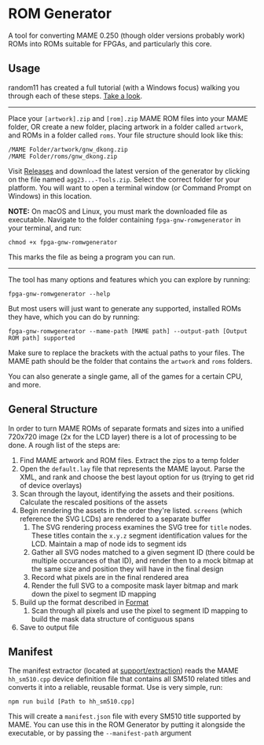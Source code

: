 # ROM Generator

A tool for converting MAME 0.250 (though older versions probably work) ROMs into ROMs suitable for FPGAs, and particularly this core.

## Usage

random11 has created a full tutorial (with a Windows focus) walking you through each of these steps. [Take a look](https://github.com/random11x/agg23-fpga-gameandwatch-hand-hold-guide/).

----

Place your `[artwork].zip` and `[rom].zip` MAME ROM files into your MAME folder, OR create a new folder, placing artwork in a folder called `artwork`, and ROMs in a folder called `roms`. Your file structure should look like this:

```
/MAME Folder/artwork/gnw_dkong.zip
/MAME Folder/roms/gnw_dkong.zip
```

Visit [Releases](https://github.com/agg23/fpga-gameandwatch/releases) and download the latest version of the generator by clicking on the file named `agg23...-Tools.zip`. Select the correct folder for your platform. You will want to open a terminal window (or Command Prompt on Windows) in this location.

**NOTE:** On macOS and Linux, you must mark the downloaded file as executable. Navigate to the folder containing `fpga-gnw-romwgenerator` in your terminal, and run:

```
chmod +x fpga-gnw-romwgenerator
```

This marks the file as being a program you can run.

----

The tool has many options and features which you can explore by running:

```
fpga-gnw-romwgenerator --help
```

But most users will just want to generate any supported, installed ROMs they have, which you can do by running:

```
fpga-gnw-romwgenerator --mame-path [MAME path] --output-path [Output ROM path] supported
```

Make sure to replace the brackets with the actual paths to your files. The MAME path should be the folder that contains the `artwork` and `roms` folders.

You can also generate a single game, all of the games for a certain CPU, and more.

## General Structure

In order to turn MAME ROMs of separate formats and sizes into a unified 720x720 image (2x for the LCD layer) there is a lot of processing to be done. A rough list of the steps are:

1. Find MAME artwork and ROM files. Extract the zips to a temp folder
2. Open the `default.lay` file that represents the MAME layout. Parse the XML, and rank and choose the best layout option for us (trying to get rid of device overlays)
3. Scan through the layout, identifying the assets and their positions. Calculate the rescaled positions of the assets
4. Begin rendering the assets in the order they're listed. `screens` (which reference the SVG LCDs) are rendered to a separate buffer
   1. The SVG rendering process examines the SVG tree for `title` nodes. These titles contain the `x.y.z` segment identification values for the LCD. Maintain a map of node ids to segment ids
   2. Gather all SVG nodes matched to a given segment ID (there could be multiple occurances of that ID), and render then to a mock bitmap at the same size and position they will have in the final design
   3. Record what pixels are in the final rendered area
   4. Render the full SVG to a composite mask layer bitmap and mark down the pixel to segment ID mapping
5. Build up the format described in [Format](format.md)
   1. Scan through all pixels and use the pixel to segment ID mapping to build the mask data structure of contiguous spans
6. Save to output file

## Manifest

The manifest extractor (located at [support/extraction](../support/extraction)) reads the MAME `hh_sm510.cpp` device definition file that contains all SM510 related titles and converts it into a reliable, reusable format. Use is very simple, run:

```
npm run build [Path to hh_sm510.cpp]
```

This will create a `manifest.json` file with every SM510 title supported by MAME. You can use this in the ROM Generator by putting it alongside the executable, or by passing the `--manifest-path` argument